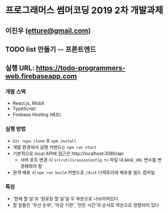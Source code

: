 # 프로그래머스 썸머코딩 2019 2차 개발과제 
## 이진우 (etture@gmail.com)
## TODO list 만들기 -- 프론트엔드
## 실행 URL: https://todo-programmers-web.firebaseapp.com

### 개발 스택
- React.js, MobX
- TypeScript
- Firebase Hosting (배포)

### 실행 방법
- `Git repo clone` 후 `npm install`
- 개발 환경에서 실행 커맨드는 `npm run start`
- 기본적으로 local API에 접근은 http://localhost:3080/api
  - 서버 포트 변경 시 `src/utils/axiosConfig.ts` 파일 내 `BASE_URL` 변수를 변경해줘야 함
- 원격 배포 시 `npm run build` 커맨드로 `/dist` 디렉토리에 배포용 빌드 컴파일

### 특징
- '현재 할 일'과 '완료된 할 일'일 두 부분으로 나뉘어져있다
- 할 일들은 '우선 순위', '마감 기한', '만든 시간'의 순서로 역순으로 정렬되어 있다
